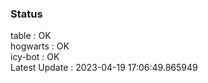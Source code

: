 ### Status


table : OK  
hogwarts : OK  
icy-bot : OK  
Latest Update : 2023-04-19 17:06:49.865949

